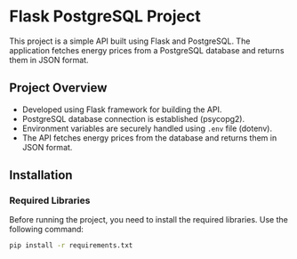 # Flask PostgreSQL Project

This project is a simple API built using Flask and PostgreSQL. The application fetches energy prices from a PostgreSQL database and returns them in JSON format.

## Project Overview

- Developed using Flask framework for building the API.
- PostgreSQL database connection is established (psycopg2).
- Environment variables are securely handled using `.env` file (dotenv).
- The API fetches energy prices from the database and returns them in JSON format.

## Installation

### Required Libraries

Before running the project, you need to install the required libraries. Use the following command:

```bash
pip install -r requirements.txt

